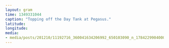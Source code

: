 ```yaml
---
layout: gram
time: 1349331044
caption: "Topping off the Day Tank at Pegasus."
latitude: 
longitude: 
media:
- media/posts/201210/11192716_360041634206992_650103090_n_17842299040000351.jpg
---
```

